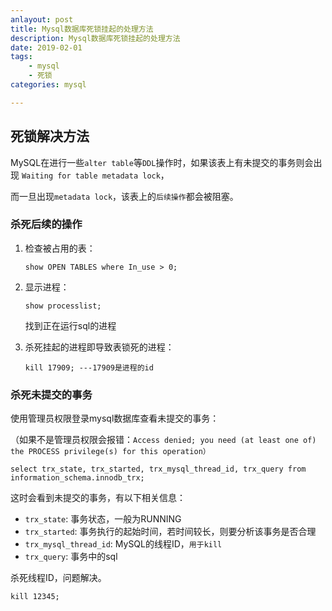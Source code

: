 ```yaml
---
anlayout: post
title: Mysql数据库死锁挂起的处理方法
description: Mysql数据库死锁挂起的处理方法
date: 2019-02-01
tags: 
	- mysql
	- 死锁
categories: mysql

---
```






## 死锁解决方法

MySQL在进行一些`alter table`等`DDL`操作时，如果该表上有未提交的事务则会出现 `Waiting for table metadata lock`，

而一旦出现`metadata lock`，该表上的`后续操作`都会被阻塞。



### 杀死后续的操作



1. 检查被占用的表：

   ```mysql
   show OPEN TABLES where In_use > 0;
   ```


2. 显示进程：

   ```mysql
   show processlist;
   ```

   找到正在运行sql的进程


3. 杀死挂起的进程即导致表锁死的进程：

    ```mysql
    kill 17909; ---17909是进程的id
    ```



### 杀死未提交的事务



使用管理员权限登录mysql数据库查看未提交的事务：

（如果不是管理员权限会报错：`Access denied; you need (at least one of) the PROCESS privilege(s) for this operation）`

```mysql
select trx_state, trx_started, trx_mysql_thread_id, trx_query from information_schema.innodb_trx;
```



这时会看到未提交的事务，有以下相关信息：

- `trx_state`: 事务状态，一般为RUNNING
- `trx_started`: 事务执行的起始时间，若时间较长，则要分析该事务是否合理
- `trx_mysql_thread_id`: MySQL的线程ID，`用于kill`
- `trx_query`: 事务中的sql



杀死线程ID，问题解决。

```mysql
kill 12345;
```

